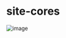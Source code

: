 # site-cores


![image](https://github.com/user-attachments/assets/5b718281-136d-43c6-b9cc-4060cbff42b5)
